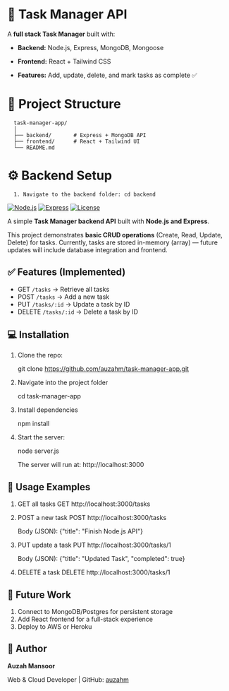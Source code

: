 # 🚀 Task Manager API

A **full stack Task Manager** built with:

- **Backend:** Node.js, Express, MongoDB, Mongoose  

- **Frontend:** React + Tailwind CSS

- **Features:** Add, update, delete, and mark tasks as complete ✅

# 🚀 Project Structure

      task-manager-app/
      │
      ├── backend/       # Express + MongoDB API
      ├── frontend/      # React + Tailwind UI
      └── README.md

# ⚙️ Backend Setup

      1. Navigate to the backend folder: cd backend

[![Node.js](https://img.shields.io/badge/Node.js-v18-green)](https://nodejs.org/)
[![Express](https://img.shields.io/badge/Express-4.x-blue)](https://expressjs.com/)
[![License](https://img.shields.io/badge/License-MIT-yellow)](LICENSE)

A simple **Task Manager backend API** built with **Node.js and Express**.

This project demonstrates **basic CRUD operations** (Create, Read, Update, Delete) for tasks. Currently, tasks are stored in-memory (array) — future updates will include database integration and frontend.

## ✅ Features (Implemented)

- GET `/tasks` → Retrieve all tasks
- POST `/tasks` → Add a new task
- PUT `/tasks/:id` → Update a task by ID
- DELETE `/tasks/:id` → Delete a task by ID

## 💻 Installation

1. Clone the repo:

      git clone https://github.com/auzahm/task-manager-app.git

2. Navigate into the project folder

      cd task-manager-app

3. Install dependencies

      npm install

4. Start the server:
   
      node server.js

      The server will run at: http://localhost:3000

## 🚀 Usage Examples

1. GET all tasks
GET http://localhost:3000/tasks

2. POST a new task
POST http://localhost:3000/tasks

    Body (JSON): {"title": "Finish Node.js API"}

4. PUT update a task
PUT http://localhost:3000/tasks/1

    Body (JSON): {"title": "Updated Task", "completed": true}

6. DELETE a task
DELETE http://localhost:3000/tasks/1

## 🌟 Future Work

1. Connect to MongoDB/Postgres for persistent storage
2. Add React frontend for a full-stack experience
3. Deploy to AWS or Heroku

## 👤 Author
**Auzah Mansoor**

Web & Cloud Developer | GitHub: [auzahm](https://github.com/auzahm)







